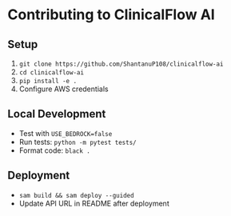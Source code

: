 # Contributing to ClinicalFlow AI

## Setup
1. `git clone https://github.com/ShantanuP108/clinicalflow-ai`
2. `cd clinicalflow-ai`
3. `pip install -e .`
4. Configure AWS credentials

## Local Development
- Test with `USE_BEDROCK=false`
- Run tests: `python -m pytest tests/`
- Format code: `black .`

## Deployment
- `sam build && sam deploy --guided`
- Update API URL in README after deployment
